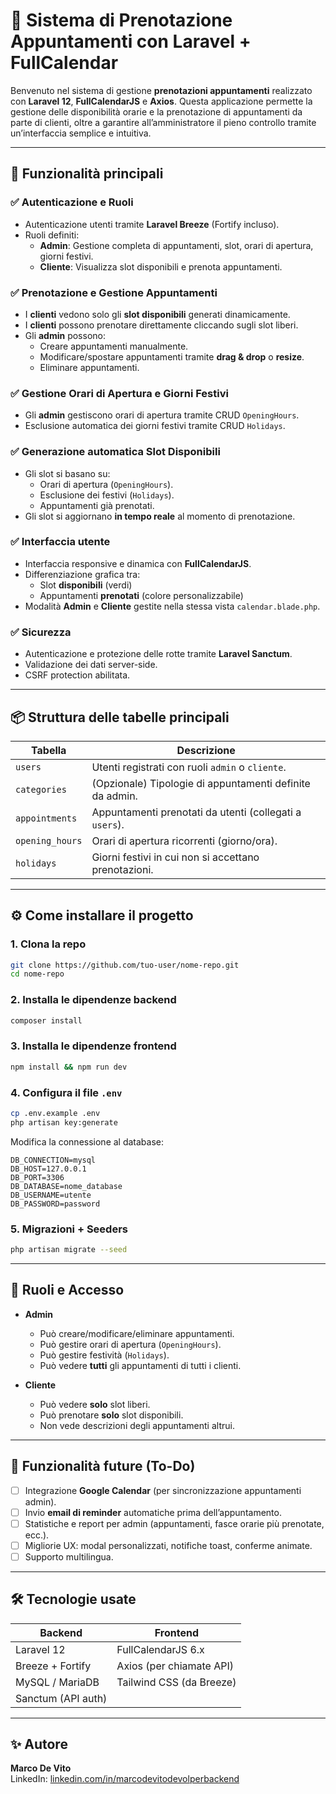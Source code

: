 # 📅 Sistema di Prenotazione Appuntamenti con Laravel + FullCalendar

Benvenuto nel sistema di gestione **prenotazioni appuntamenti** realizzato con **Laravel 12**, **FullCalendarJS** e **Axios**. Questa applicazione permette la gestione delle disponibilità orarie e la prenotazione di appuntamenti da parte di clienti, oltre a garantire all’amministratore il pieno controllo tramite un’interfaccia semplice e intuitiva.

---

## 🚀 Funzionalità principali

### ✅ Autenticazione e Ruoli
- Autenticazione utenti tramite **Laravel Breeze** (Fortify incluso).
- Ruoli definiti:
  - **Admin**: Gestione completa di appuntamenti, slot, orari di apertura, giorni festivi.
  - **Cliente**: Visualizza slot disponibili e prenota appuntamenti.

### ✅ Prenotazione e Gestione Appuntamenti
- I **clienti** vedono solo gli **slot disponibili** generati dinamicamente.
- I **clienti** possono prenotare direttamente cliccando sugli slot liberi.
- Gli **admin** possono:
  - Creare appuntamenti manualmente.
  - Modificare/spostare appuntamenti tramite **drag & drop** o **resize**.
  - Eliminare appuntamenti.

### ✅ Gestione Orari di Apertura e Giorni Festivi
- Gli **admin** gestiscono orari di apertura tramite CRUD `OpeningHours`.
- Esclusione automatica dei giorni festivi tramite CRUD `Holidays`.

### ✅ Generazione automatica Slot Disponibili
- Gli slot si basano su:
  - Orari di apertura (`OpeningHours`).
  - Esclusione dei festivi (`Holidays`).
  - Appuntamenti già prenotati.
- Gli slot si aggiornano **in tempo reale** al momento di prenotazione.

### ✅ Interfaccia utente
- Interfaccia responsive e dinamica con **FullCalendarJS**.
- Differenziazione grafica tra:
  - Slot **disponibili** (verdi)
  - Appuntamenti **prenotati** (colore personalizzabile)
- Modalità **Admin** e **Cliente** gestite nella stessa vista `calendar.blade.php`.

### ✅ Sicurezza
- Autenticazione e protezione delle rotte tramite **Laravel Sanctum**.
- Validazione dei dati server-side.
- CSRF protection abilitata.

---

## 📦 Struttura delle tabelle principali

| Tabella        | Descrizione                                       |
|----------------|---------------------------------------------------|
| `users`        | Utenti registrati con ruoli `admin` o `cliente`.  |
| `categories`   | (Opzionale) Tipologie di appuntamenti definite da admin. |
| `appointments` | Appuntamenti prenotati da utenti (collegati a `users`). |
| `opening_hours`| Orari di apertura ricorrenti (giorno/ora).       |
| `holidays`     | Giorni festivi in cui non si accettano prenotazioni. |

---

## ⚙️ Come installare il progetto

### 1. Clona la repo
```bash
git clone https://github.com/tuo-user/nome-repo.git
cd nome-repo
```

### 2. Installa le dipendenze backend
```bash
composer install
```

### 3. Installa le dipendenze frontend
```bash
npm install && npm run dev
```

### 4. Configura il file `.env`
```bash
cp .env.example .env
php artisan key:generate
```
Modifica la connessione al database:
```
DB_CONNECTION=mysql
DB_HOST=127.0.0.1
DB_PORT=3306
DB_DATABASE=nome_database
DB_USERNAME=utente
DB_PASSWORD=password
```

### 5. Migrazioni + Seeders
```bash
php artisan migrate --seed
```

---

## 👤 Ruoli e Accesso

- **Admin**
  - Può creare/modificare/eliminare appuntamenti.
  - Può gestire orari di apertura (`OpeningHours`).
  - Può gestire festività (`Holidays`).
  - Può vedere **tutti** gli appuntamenti di tutti i clienti.

- **Cliente**
  - Può vedere **solo** slot liberi.
  - Può prenotare **solo** slot disponibili.
  - Non vede descrizioni degli appuntamenti altrui.

---

## 📅 Funzionalità future (To-Do)

- [ ] Integrazione **Google Calendar** (per sincronizzazione appuntamenti admin).
- [ ] Invio **email di reminder** automatiche prima dell’appuntamento.
- [ ] Statistiche e report per admin (appuntamenti, fasce orarie più prenotate, ecc.).
- [ ] Migliorie UX: modal personalizzati, notifiche toast, conferme animate.
- [ ] Supporto multilingua.

---

## 🛠️ Tecnologie usate

| Backend       | Frontend           |
|---------------|--------------------|
| Laravel 12    | FullCalendarJS 6.x |
| Breeze + Fortify | Axios (per chiamate API) |
| MySQL / MariaDB | Tailwind CSS (da Breeze) |
| Sanctum (API auth) | |

---

## ✨ Autore
**Marco De Vito**  
LinkedIn: [linkedin.com/in/marcodevitodevolperbackend](https://linkedin.com/in/marcodevitodevolperbackend)


